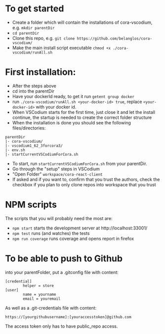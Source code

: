 # To get started

- Create a folder which will contain the installations of cora-vscodium, e.g. `mkdir parentDir`
- `cd parentDir`
- Clone this repo, e.g. `git clone https://github.com/belanglos/cora-vscodium/`
- Make the main install script executable `chmod +x ./cora-vscodium/runAll.sh`


# First installation:
- After the steps above
- cd into the parentDir
- Have your dockerId ready, to get it run `getent group docker`
- run `./cora-vscodium/runAll.sh <your-docker-id> true`, replace `<your-docker-id>` with your docker id.
- When VSCodium starts for the first time, just close it and let the install continue, the startup is needed to create the correct folder structure
- When the installation is done you should see the following files/directories:

```
parentDir
|- cora-vscodium/
|- vscodium1_62_3forcora3/
|- env.sh
|- startCurrentVSCodiumForCora.sh
```

- To start, run `startCurrentVSCodiumForCora.sh` from your parentDir.
- Go through the "setup" steps in VSCodium
- "Open Folder" `workspace/cora-react-client`
- If asked and if you want to, confirm that you trust the authors, check the checkbox if you plan to only clone repos into workspace that you trust

# NPM scripts

The scripts that you will probably need the most are:
- `npm start` starts the development server at http://localhost:33001/
- `npm test` runs (and watches) the tests
- `npm run coverage` runs coverage and opens report in firefox 

# To be able to push to Github

into your parentFolder, put a .gitconfig file with content:

```
[credential]
        helper = store
[user]
        name = yourname
        email = youremail
```

As well as a .git-credentials file with content:
``` 
https://[yourgithubusername]:[youraccesstoken]@github.com
```
        
The access token only has to have public_repo access.
